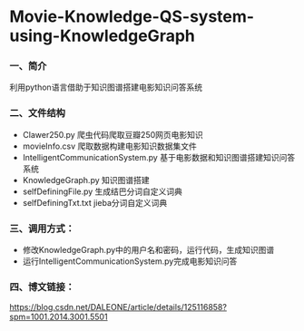# Movie-Knowledge-QS-system-using-KnowledgeGraph

### 一、简介
利用python语言借助于知识图谱搭建电影知识问答系统
### 二、文件结构
+ Clawer250.py        爬虫代码爬取豆瓣250网页电影知识
+ movieInfo.csv       爬取数据构建电影知识数据集文件
+ IntelligentCommunicationSystem.py          基于电影数据和知识图谱搭建知识问答系统
+ KnowledgeGraph.py   知识图谱搭建
+ selfDefiningFile.py 生成结巴分词自定义词典
+ selfDefiningTxt.txt jieba分词自定义词典
### 三、调用方式：
+ 修改KnowledgeGraph.py中的用户名和密码，运行代码，生成知识图谱
+ 运行IntelligentCommunicationSystem.py完成电影知识问答
### 四、博文链接：
https://blog.csdn.net/DALEONE/article/details/125116858?spm=1001.2014.3001.5501
